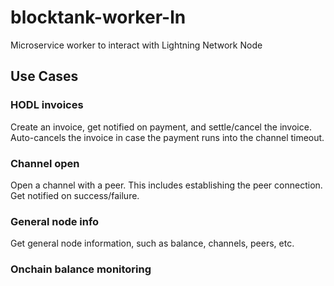 # blocktank-worker-ln

Microservice worker to interact with Lightning Network Node


## Use Cases

### HODL invoices

Create an invoice, get notified on payment, and settle/cancel the invoice. Auto-cancels the invoice in case the payment runs into the channel timeout.

### Channel open

Open a channel with a peer. This includes establishing the peer connection. Get notified on success/failure.

### General node info

Get general node information, such as balance, channels, peers, etc.

### Onchain balance monitoring

